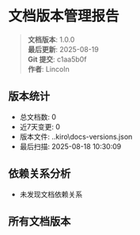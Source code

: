 ﻿# 文档版本管理报告

<!-- 版本信息 -->
> **文档版本**: 1.0.0  
> **最后更新**: 2025-08-19  
> **Git 提交**: c1aa5b0f  
> **作者**: Lincoln
<!-- /版本信息 -->



## 版本统计

- 总文档数: 0
- 近7天变更: 0
- 版本文件: .\.kiro\docs-versions.json
- 最后扫描: 2025-08-18 10:30:09

## 依赖关系分析

- 未发现文档依赖关系

## 所有文档版本

